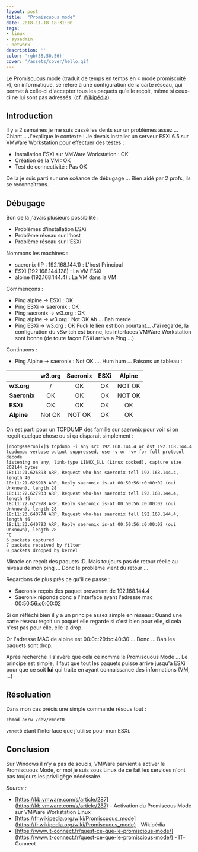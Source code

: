```yaml
---
layout: post
title:  "Promiscuous mode"
date: 2018-11-18 18:31:00
tags:
- linux
- sysadmin
- network
description: ''
color: 'rgb(38,50,56)'
cover: '/assets/cover/hello.gif'
---
```


Le Promiscuous mode (traduit de temps en temps en « mode promiscuité »), en informatique, se réfère à une configuration de la carte réseau, qui permet à celle-ci d'accepter tous les paquets qu'elle reçoit, même si ceux-ci ne lui sont pas adressés. (cf. [Wikipédia](https://fr.wikipedia.org/wiki/Promiscuous_mode)).

Introduction
------------
Il y a 2 semaines je me suis cassé les dents sur un problèmes assez ... Chiant...
J'explique le contexte :
Je devais installer un serveur ESXi 6.5 sur VMWare Workstation pour effectuer des testes :
- Installation ESXi sur VMWare Workstation : OK
- Création de la VM : OK
- Test de connectivité : Pas OK

De là je suis parti sur une scéance de débugage ... Bien aidé par 2 profs, ils se reconnaîtrons.

Débugage
--------

Bon de là j'avais plusieurs possibilité :
- Problèmes d'installation ESXi
- Problème réseau sur l'host
- Problème réseau sur l'ESXi

Nommons les machines :
- saeronix (IP : 192.168.144.1) : L'host Principal
- ESXi (192.168.144.128) : La VM ESXi
- alpine (192.168.144.4) : La VM dans la VM

Commençons :
- Ping alpine -> ESXi : OK
- Ping ESXi -> saeronix : OK
- Ping saeronix -> w3.org : OK
- Ping alpine -> w3.org : Not OK
Ah ... Bah merde ...
- Ping ESXi -> w3.org : OK
Fuck le lien est bon pourtant... J'ai regardé, la configuration du vSwitch est bonne, les interfaces VMWare Workstation sont bonne (de toute façon ESXi arrive a Ping ...)

Continuons :
- Ping Alpine -> saeronix : Not OK ....
Hum hum ...
Faisons un tableau :

|            |w3.org|Saeronix|ESXi|Alpine|
|------------|:----:|:------:|:--:|:----:|
|**w3.org**  |/     |OK      |OK  |NOT OK|
|**Saeronix**|OK    |OK      |OK  |NOT OK|
|**ESXi**    |OK    |OK      |OK  |OK    |
|**Alpine**  |Not OK|NOT OK  |OK  |OK    |


On est parti pour un TCPDUMP des famille sur saeronix pour voir si on reçoit quelque chose ou si ça disparait simplement :
```
[root@saeronix]$ tcpdump -i any src 192.168.144.4 or dst 192.168.144.4
tcpdump: verbose output suppressed, use -v or -vv for full protocol decode
listening on any, link-type LINUX_SLL (Linux cooked), capture size 262144 bytes
18:11:21.626893 ARP, Request who-has saeronix tell 192.168.144.4, length 46
18:11:21.626913 ARP, Reply saeronix is-at 00:50:56:c0:00:02 (oui Unknown), length 28
18:11:22.627933 ARP, Request who-has saeronix tell 192.168.144.4, length 46
18:11:22.627978 ARP, Reply saeronix is-at 00:50:56:c0:00:02 (oui Unknown), length 28
18:11:23.640774 ARP, Request who-has saeronix tell 192.168.144.4, length 46
18:11:23.640793 ARP, Reply saeronix is-at 00:50:56:c0:00:02 (oui Unknown), length 28
^C
6 packets captured
7 packets received by filter
0 packets dropped by kernel
```
Miracle on reçoit des paquets :D.
Mais toujours pas de retour réelle au niveau de mon ping ... Donc le problème vient du retour ...

Regardons de plus près ce qu'il ce passe :
- Saeronix reçois des paquet provenant de 192.168.144.4
- Saeronix réponds donc a l'interface ayant l'adresse mac 00:50:56:c0:00:02

Si on réfléchi bien il y a un principe assez simple en réseau : Quand une carte réseau reçoit un paquet elle regarde si c'est bien pour elle, si cela n'est pas pour elle, elle la drop.

Or l'adresse MAC de alpine est 00:0c:29:bc:40:30 ... Donc ... Bah les paquets sont drop.

Après recherche il s'avère que cela ce nomme le Promiscuous Mode ...
Le principe est simple, il faut que tout les paquets puisse arrivé jusqu'à ESXi pour que ce soit **lui** qui traite en ayant connaissance des informations (VM, ...)

Résoluation
-----------

Dans mon cas précis une simple commande résous tout :
```
chmod a+rw /dev/vmnet0
```
`vmnet0` étant l'interface que j'utilise pour mon ESXi.

Conclusion
----------

Sur Windows il n'y a pas de soucis, VMWare parvient a activer le Promiscuous Mode, or moi je suis sous Linux de ce fait les services n'ont pas toujours les priviligège nécéssaire.


*Source :*
- [https://kb.vmware.com/s/article/287](https://kb.vmware.com/s/article/287) - Activation du Promiscous Mode sur VMWare Workstation Linux
- [https://fr.wikipedia.org/wiki/Promiscuous_mode](https://fr.wikipedia.org/wiki/Promiscuous_mode) - Wikipédia
- [https://www.it-connect.fr/quest-ce-que-le-promiscious-mode/](https://www.it-connect.fr/quest-ce-que-le-promiscious-mode/) - IT-Connect